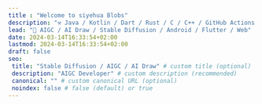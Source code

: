 ```yaml
---
title : "Welcome to siyehua Blobs"
description: "⚒️ Java / Kotlin / Dart / Rust / C / C++ / GitHub Actions / Python / Swift / JavaScript / TypeScript / CSS / HTML"
lead: "🌱 AIGC / AI Draw / Stable Diffusion / Android / Flutter / Web"
date: 2024-03-14T16:33:54+02:00
lastmod: 2024-03-14T16:33:54+02:00
draft: false
seo:
 title: "Stable Diffusion / AIGC / AI Draw" # custom title (optional)
 description: "AIGC Developer" # custom description (recommended)
 canonical: "" # custom canonical URL (optional)
 noindex: false # false (default) or true
---
```


